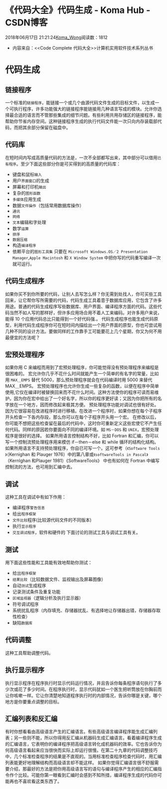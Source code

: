 # 《代码大全》代码生成 - Koma Hub - CSDN博客
2018年06月17日 21:21:24[Koma_Wong](https://me.csdn.net/Rong_Toa)阅读数：1812
- 内容来自：<<Code Complete 代码大全>>计算机实用软件技术系列丛书
# [](https://github.com/Rtoax/Knowledge/blob/master/markdown/%E3%80%8A%E4%BB%A3%E7%A0%81%E5%A4%A7%E5%85%A8%E3%80%8B%E4%BB%A3%E7%A0%81%E7%94%9F%E6%88%90.md#%E4%BB%A3%E7%A0%81%E7%94%9F%E6%88%90)代码生成
## [](https://github.com/Rtoax/Knowledge/blob/master/markdown/%E3%80%8A%E4%BB%A3%E7%A0%81%E5%A4%A7%E5%85%A8%E3%80%8B%E4%BB%A3%E7%A0%81%E7%94%9F%E6%88%90.md#%E9%93%BE%E6%8E%A5%E7%A8%8B%E5%BA%8F)链接程序
一个标准的`链接程序`，能链接一个或几个由源代码文件生成的目标文件，以生成一个可执行程序，许多功能强大的链接程序能链接用几种语言写成的模块。允许你选择最合适的语言而不管那些集成的细节问题。有些利用共用存储区的链接程序，能帮助你节省内存空间。这种链接程序生成的执行代码文件能一次只向内存装载部代码，而把其余部分保留在磁盘中。
## [](https://github.com/Rtoax/Knowledge/blob/master/markdown/%E3%80%8A%E4%BB%A3%E7%A0%81%E5%A4%A7%E5%85%A8%E3%80%8B%E4%BB%A3%E7%A0%81%E7%94%9F%E6%88%90.md#%E4%BB%A3%E7%A0%81%E5%BA%93)代码库
在短时间内写成高质量代码的方法是，一次不全部都写出来，其中部分可以借用`已有程序`。至少下面这些部分你是可买得到的高质量的代码库：
- 键盘和鼠标`输入`
- 用户`界面窗口`的生成
- 屏幕和打印机`输出`
- 复杂的`图形函数`
- `多媒体`应用生成
- 数据`文件操作`（包括常用数据库操作）
- `通讯`
- `网络`
- `文本`编辑和字处理
- 数学`运算`
- `排序`
- `数据压缩`
- 构造`编译程序`
- 依赖平台的`图形工具集`
只要在 `Microsoft Windows.OS／2 Presentation Manager`,`Apple Macintosh` 和 `X Window System` 中把你写的代码重写编译一次就可运行。
## [](https://github.com/Rtoax/Knowledge/blob/master/markdown/%E3%80%8A%E4%BB%A3%E7%A0%81%E5%A4%A7%E5%85%A8%E3%80%8B%E4%BB%A3%E7%A0%81%E7%94%9F%E6%88%90.md#%E4%BB%A3%E7%A0%81%E7%94%9F%E6%88%90%E7%A8%8B%E5%BA%8F)代码生成程序
如果你买不到你所要的代码，让别人去写怎么样？你无需到处找人，你可买些工具回来，让它帮你写所需要的代码，代码生成工具着意于数据库应用，它包含了许多用途。普通的代码生成程序写些数据库、用户界面、编译程序方面的代码。这些代码当然不如人写的那样好，但许多应用场合用不着人工来编码。对许多用户来说，能得 10 个应用代码总比只能得到一个好代码强.。 代码生成程序也能生成代码原型，利用代码生成程序你可在短时间内描绘出一个用户界面的原型，你也可尝试用几种不同的设计方法。要做同样的工作靠手工可能要花上几个星期，你又为何不用最便宜的方法呢？
## [](https://github.com/Rtoax/Knowledge/blob/master/markdown/%E3%80%8A%E4%BB%A3%E7%A0%81%E5%A4%A7%E5%85%A8%E3%80%8B%E4%BB%A3%E7%A0%81%E7%94%9F%E6%88%90.md#%E5%AE%8F%E9%A2%84%E5%A4%84%E7%90%86%E7%A8%8B%E5%BA%8F)宏预处理程序
如果你用 C 来编程而用到了宏预处理程序，你可能觉得没有预处理程序来编程是很困难的。 宏允许你几乎不花什么时间就能产生一个简单的有名字的常量，比如用 `MAX＿EMPS` 替代 5000，那么预处理程序就会在代码编译时用 5000 来替代 MAX＿EMPS。 宏预处理程序也允许你生成一些复杂的函数，以便在程序中简单使用,它仅在编译时被替换回来而不花什么时间。这种方法使你的程序可读而易维护。因为你在宏中给出了一个好名字，所以你的程序更好读；又因为你把所有的名字放在一个地方，因而修改起来极其方便。 预处理程序功能对调试也很有好处。因为它很容易在改进程序时进行移植。在改进一个程序时，如果你想在每个子程序开头检查一下各内存段，那么你可以在每个子程序开头用一个宏。 在修改以后，你可能不想把这些检查留在最后的代码中，这时你可重新定义这些宏使它不产生任何代码。同样的原因若你要面向不同的编译环境。如 `MS－DOS` 和 `UNIX`，宏预处理程序是很好的选择。 如果所用语言控制结构不好，比如 Fortran 和汇编，你可以写一个控制流预处理程序用来模仿 if－then－else 和 while 循环的结构化结构。 如果所用语言不支持预处理程序，你自已可写一个。这可参考（`《Software Tools 》`（Kernighan 和 Plauger 1976）中的第八章或`《softwareTools in Pascal》`（Kernlghan 和Plauger 1981）《SoftwareTools》 中也有如何在 Fortran 中编写控制流的方法，也可用到汇编中去。
## [](https://github.com/Rtoax/Knowledge/blob/master/markdown/%E3%80%8A%E4%BB%A3%E7%A0%81%E5%A4%A7%E5%85%A8%E3%80%8B%E4%BB%A3%E7%A0%81%E7%94%9F%E6%88%90.md#%E8%B0%83%E8%AF%95)调试
这种工具在调试中有如下作用：
- 编译程序`警告信息`
- 给出`程序框架`
- `文件比较`程序(比较源代码文件的不同版本)
- 执行`显示程序`
- `交互调试程序`，软件和硬件的
下面讨论的测试工具与调试工具有关。
## [](https://github.com/Rtoax/Knowledge/blob/master/markdown/%E3%80%8A%E4%BB%A3%E7%A0%81%E5%A4%A7%E5%85%A8%E3%80%8B%E4%BB%A3%E7%A0%81%E7%94%9F%E6%88%90.md#%E6%B5%8B%E8%AF%95)测试
用下面这些性能和工具能有效地帮助你测试：
- 给出`程序框架`
- `结果比较`（比较数据文件、监视输出及屏幕图像）
- 自动`测试`生成程序
- 记录测试条件及重复功能
- `区域监视器`（逻辑分析及执行显示器）
- 符号调试程序
- 系统扰乱程序（内存填充、存储器扰乱、有选择地让存储器出错，存储器存取性检查）
- 缺陷`数据库`
## [](https://github.com/Rtoax/Knowledge/blob/master/markdown/%E3%80%8A%E4%BB%A3%E7%A0%81%E5%A4%A7%E5%85%A8%E3%80%8B%E4%BB%A3%E7%A0%81%E7%94%9F%E6%88%90.md#%E4%BB%A3%E7%A0%81%E8%B0%83%E6%95%B4)代码调整
这种工具帮助调整代码。
## [](https://github.com/Rtoax/Knowledge/blob/master/markdown/%E3%80%8A%E4%BB%A3%E7%A0%81%E5%A4%A7%E5%85%A8%E3%80%8B%E4%BB%A3%E7%A0%81%E7%94%9F%E6%88%90.md#%E6%89%A7%E8%A1%8C%E6%98%BE%E7%A4%BA%E7%A8%8B%E5%BA%8F)执行显示程序
执行显示程序在程序执行时显示代码运行情况，并且告诉你每条程序语句执行了多少次或花了多少时间。在程序执行时，显示代码犹如一个医生把听筒放在你胸前而让你咳嗽一样。它让你清楚地知道程序执行时的内部情况，告诉你哪是关键，哪个地方是你要重点调整的目标。
## [](https://github.com/Rtoax/Knowledge/blob/master/markdown/%E3%80%8A%E4%BB%A3%E7%A0%81%E5%A4%A7%E5%85%A8%E3%80%8B%E4%BB%A3%E7%A0%81%E7%94%9F%E6%88%90.md#%E6%B1%87%E7%BC%96%E5%88%97%E8%A1%A8%E5%92%8C%E5%8F%8D%E6%B1%87%E7%BC%96)汇编列表和反汇编
有时你想看看由高级语言产生的汇编语言。有些高级语言编译程序能生成汇编列表；另一些则不能，所以你得用反汇编从机器码生成汇编语言。看着编译程序生成的汇编语言，它表明你的编译程序把高级语言转化成机器码的效率。它也告诉你为何高级语言看起来应当很快而实际上却运行很慢。在第二十九章的代码调整技巧中，几个标准检查程序的结果是不直观的。当用标准检查程序检查代码时，用汇编列表能更好地理解结构而高级语言却不能这样。 如果你觉得汇编语言很不舒服需要介绍，那最好的方法是把你用高级语言写的语句与编译程序产生的相应的汇编指令作个比较。可能你第一眼看到汇编时会感到不知所措，编译程序生成的代码你可能再也不喜欢看这类东西了。
